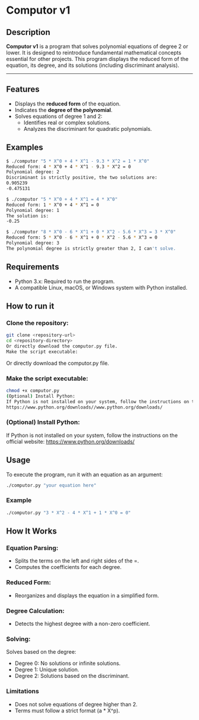 # Computor v1

## Description

**Computor v1** is a program that solves polynomial equations of degree 2 or lower. It is designed to reintroduce fundamental mathematical concepts essential for other projects. This program displays the reduced form of the equation, its degree, and its solutions (including discriminant analysis).

---

## Features

- Displays the **reduced form** of the equation.
- Indicates the **degree of the polynomial**.
- Solves equations of degree 1 and 2:
  - Identifies real or complex solutions.
  - Analyzes the discriminant for quadratic polynomials.

## Examples

```bash
$ ./computor "5 * X^0 + 4 * X^1 - 9.3 * X^2 = 1 * X^0"
Reduced form: 4 * X^0 + 4 * X^1 - 9.3 * X^2 = 0
Polynomial degree: 2
Discriminant is strictly positive, the two solutions are:
0.905239
-0.475131
```
```bash
$ ./computor "5 * X^0 + 4 * X^1 = 4 * X^0"
Reduced form: 1 * X^0 + 4 * X^1 = 0
Polynomial degree: 1
The solution is:
-0.25
```
```bash
$ ./computor "8 * X^0 - 6 * X^1 + 0 * X^2 - 5.6 * X^3 = 3 * X^0"
Reduced form: 5 * X^0 - 6 * X^1 + 0 * X^2 - 5.6 * X^3 = 0
Polynomial degree: 3
The polynomial degree is strictly greater than 2, I can't solve.
```

## Requirements

  - Python 3.x: Required to run the program.
  - A compatible Linux, macOS, or Windows system with Python installed.

## How to run it

### Clone the repository:
```bash
git clone <repository-url>
cd <repository-directory>
Or directly download the computor.py file.
Make the script executable:
```
Or directly download the computor.py file.

### Make the script executable:

```bash
chmod +x computor.py
(Optional) Install Python:
If Python is not installed on your system, follow the instructions on the official website:
https://www.python.org/downloads//www.python.org/downloads/
```

### (Optional) Install Python:

If Python is not installed on your system, follow the instructions on the official website:
https://www.python.org/downloads/

## Usage

To execute the program, run it with an equation as an argument:

```bash
./computor.py "your equation here"
```

### Example

```bash
./computor.py "3 * X^2 - 4 * X^1 + 1 * X^0 = 0"
```

## How It Works

### Equation Parsing:

- Splits the terms on the left and right sides of the =.
- Computes the coefficients for each degree.

### Reduced Form:

- Reorganizes and displays the equation in a simplified form.

  
### Degree Calculation:

- Detects the highest degree with a non-zero coefficient.
  
### Solving:

Solves based on the degree:
- Degree 0: No solutions or infinite solutions.
- Degree 1: Unique solution.
- Degree 2: Solutions based on the discriminant.

###  Limitations
- Does not solve equations of degree higher than 2.
- Terms must follow a strict format (a * X^p).

